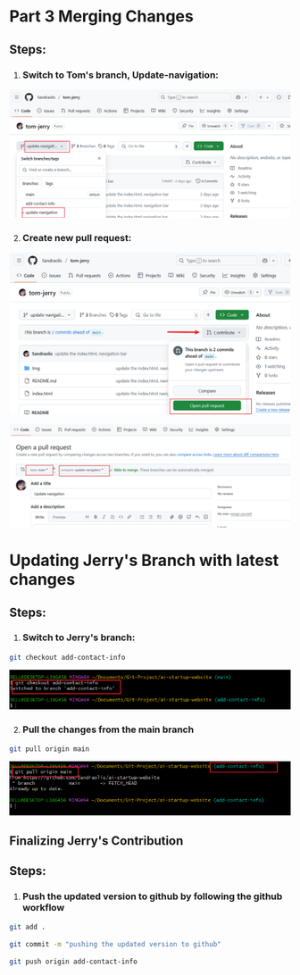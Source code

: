 # Part 3 Merging Changes

## Steps:

1. ### Switch to Tom's branch, Update-navigation: 
![branches](./images/banches.png)

2. ### Create new pull request:
![pull-request](./images/pull-request.png)

![pull-request-2](./images/pull-request-2.png)

# Updating Jerry's Branch with latest changes

## Steps:

1. ### Switch to Jerry's branch:

``` bash
git checkout add-contact-info
```
![checkout-branch](./images/checkout-branch.png)

2. ### Pull the changes from the main branch
``` bash
git pull origin main
```
![git-pull](./images/git-pull.png)

## Finalizing Jerry's Contribution

## Steps:
1. ### Push the updated version to github by following the github workflow

``` bash
git add .
```
``` bash
git commit -m "pushing the updated version to github"
```
``` bash
git push origin add-contact-info
```

